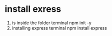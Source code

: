 # install exress 
1. is inside the folder terminal npm init -y
2. installing express terminal npm install express

